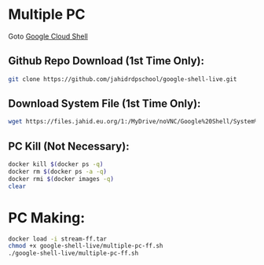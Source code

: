 # Multiple PC

Goto [Google Cloud Shell](https://shell.cloud.google.com/cloudshell/open?page=editor&shellonly=true&show=terminal&authuser=)

## Github Repo Download (1st Time Only):

```bash
git clone https://github.com/jahidrdpschool/google-shell-live.git
```

## Download System File (1st Time Only):

```bash
wget https://files.jahid.eu.org/1:/MyDrive/noVNC/Google%20Shell/System%20Files/stream-ff.tar
```

## PC Kill (Not Necessary):

```bash
docker kill $(docker ps -q)
docker rm $(docker ps -a -q)
docker rmi $(docker images -q)
clear
```

# PC Making:

```bash
docker load -i stream-ff.tar
chmod +x google-shell-live/multiple-pc-ff.sh
./google-shell-live/multiple-pc-ff.sh
```
